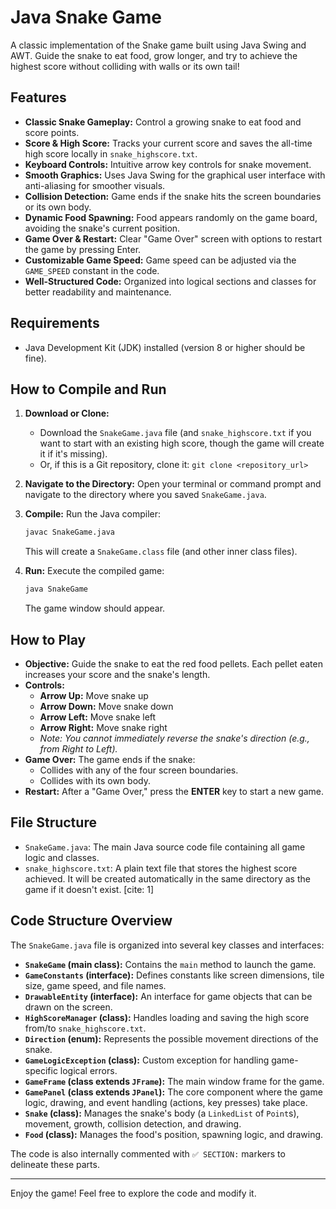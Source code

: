 # Java Snake Game

A classic implementation of the Snake game built using Java Swing and AWT. Guide the snake to eat food, grow longer, and try to achieve the highest score without colliding with walls or its own tail!

## Features

* **Classic Snake Gameplay:** Control a growing snake to eat food and score points.
* **Score & High Score:** Tracks your current score and saves the all-time high score locally in `snake_highscore.txt`.
* **Keyboard Controls:** Intuitive arrow key controls for snake movement.
* **Smooth Graphics:** Uses Java Swing for the graphical user interface with anti-aliasing for smoother visuals.
* **Collision Detection:** Game ends if the snake hits the screen boundaries or its own body.
* **Dynamic Food Spawning:** Food appears randomly on the game board, avoiding the snake's current position.
* **Game Over & Restart:** Clear "Game Over" screen with options to restart the game by pressing Enter.
* **Customizable Game Speed:** Game speed can be adjusted via the `GAME_SPEED` constant in the code.
* **Well-Structured Code:** Organized into logical sections and classes for better readability and maintenance.

## Requirements

* Java Development Kit (JDK) installed (version 8 or higher should be fine).

## How to Compile and Run

1.  **Download or Clone:**
    * Download the `SnakeGame.java` file (and `snake_highscore.txt` if you want to start with an existing high score, though the game will create it if it's missing).
    * Or, if this is a Git repository, clone it: `git clone <repository_url>`

2.  **Navigate to the Directory:**
    Open your terminal or command prompt and navigate to the directory where you saved `SnakeGame.java`.

3.  **Compile:**
    Run the Java compiler:
    ```bash
    javac SnakeGame.java
    ```
    This will create a `SnakeGame.class` file (and other inner class files).

4.  **Run:**
    Execute the compiled game:
    ```bash
    java SnakeGame
    ```
    The game window should appear.

## How to Play

* **Objective:** Guide the snake to eat the red food pellets. Each pellet eaten increases your score and the snake's length.
* **Controls:**
    * **Arrow Up:** Move snake up
    * **Arrow Down:** Move snake down
    * **Arrow Left:** Move snake left
    * **Arrow Right:** Move snake right
    * *Note: You cannot immediately reverse the snake's direction (e.g., from Right to Left).*
* **Game Over:** The game ends if the snake:
    * Collides with any of the four screen boundaries.
    * Collides with its own body.
* **Restart:** After a "Game Over," press the **ENTER** key to start a new game.

## File Structure

* `SnakeGame.java`: The main Java source code file containing all game logic and classes.
* `snake_highscore.txt`: A plain text file that stores the highest score achieved. It will be created automatically in the same directory as the game if it doesn't exist. [cite: 1]

## Code Structure Overview

The `SnakeGame.java` file is organized into several key classes and interfaces:

* **`SnakeGame` (main class):** Contains the `main` method to launch the game.
* **`GameConstants` (interface):** Defines constants like screen dimensions, tile size, game speed, and file names.
* **`DrawableEntity` (interface):** An interface for game objects that can be drawn on the screen.
* **`HighScoreManager` (class):** Handles loading and saving the high score from/to `snake_highscore.txt`.
* **`Direction` (enum):** Represents the possible movement directions of the snake.
* **`GameLogicException` (class):** Custom exception for handling game-specific logical errors.
* **`GameFrame` (class extends `JFrame`):** The main window frame for the game.
* **`GamePanel` (class extends `JPanel`):** The core component where the game logic, drawing, and event handling (actions, key presses) take place.
* **`Snake` (class):** Manages the snake's body (a `LinkedList` of `Point`s), movement, growth, collision detection, and drawing.
* **`Food` (class):** Manages the food's position, spawning logic, and drawing.

The code is also internally commented with `✅ SECTION:` markers to delineate these parts.

---

Enjoy the game! Feel free to explore the code and modify it.
